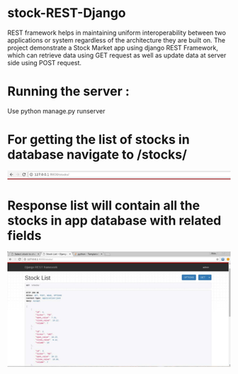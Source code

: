 # stock-REST-Django
REST framework helps in maintaining uniform interoperability between two applications or system regardless of the architecture they are built on.
The project demonstrate a Stock Market app using django REST Framework, which can retrieve data using GET request as well as update data at server side using POST request.


# Running the server :
Use python manage.py runserver

# For getting the list of stocks in database navigate to /stocks/

![Alt text](/readme_images/url.jpg?raw=true "'Get' Response to API ")


# Response list will contain all the stocks in app database with related fields

![Alt text](/readme_images/get.jpg?raw=true "'Get' Response to API ")

